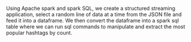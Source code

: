Using Apache spark and spark SQL, we create a structured streaming application, select a random line of data at a time from the JSON file and feed it into a dataframe. 
We then convert the dataframe into a spark sql table where we can run sql commands to manipulate and extract the most popular hashtags by count.
